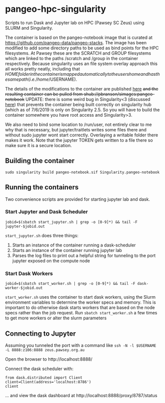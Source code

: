 # pangeo-hpc-singularity

Scripts to run Dask and Jupyter lab on HPC (Pawsey SC Zeus) using SLURM and Singularity.

The container is based on the pangeo-notebook image that is curated at https://github.com/pangeo-data/pangeo-stacks. The image has been modified to add some directory paths to be used as bind points for the HPC filesystems. At Pawsey these are the SCRATCH and GROUP filesystems which are linked to the paths /scratch and /group in the container respectively. Because singularity uses an file system overlay approach this all works pretty neatly, including that $HOME folder in the container is mapped automatically to the users home and has the same path (i.e. /home/$USERNAME).

The details of the modifications to the container are published [here](https://www.singularity-hub.org/containers/9672/view) ~~and the resulting container can be pulled from shub://pbranson/simages:pangeo-notebook~~ UPDATE: there is some weird bug in Singularity<3 (discussed [here](https://github.com/sylabs/singularity/issues/1301)) that prevents the container being built correctly on singularity hub (which as of 7/6/2019 is only on Singularity 2.5. So you will have to build the container somewhere you have root access and Singularity>3.

We also need to bind some location to /run/user, not entirely clear to me why that is necessary, but jupyter/traitlets writes some files there and without sudo jupyter wont start correctly. Overlaying a writable folder there makes it work. Note that the jupyter TOKEN gets written to a file there so make sure it is a secure location.

## Building the container
```
sudo singularity build pangeo-notebook.sif Singularity.pangeo-notebook
```
## Running the containers
Two convenience scripts are provided for starting jupyter lab and dask.

### Start Jupyter and Dask Scheduler

`jobid=$(sbatch start_jupyter.sh | grep -o [0-9]*) && tail -F jupyter-$jobid.out`

`start_jupyter.sh` does three things:
 1. Starts an instance of the container running a dask-scheduler
 2. Starts an instance of the container running jupyter lab
 3. Parses the log files to print out a helpful string for tunneling to the port jupyter exposed on the compute node

### Start Dask Workers

`jobid=$(sbatch start_worker.sh | grep -o [0-9]*) && tail -F dask-worker-$jobid.out`

`start_worker.sh` uses the container to start dask workers, using the Slurm environment variables to determine the worker specs and memory. This is important to do otherwise dask starts workers that are based on the node specs rather than the job request. Run `sbatch start_worker.sh` a few times to get more workers or alter the slurm parameters

## Connecting to Jupyter

Assuming you tunneled the port with a command like
`ssh -N -l $USERNAME -L 8888:z106:8888 zeus.pawsey.org.au`

Open the browser to http://localhost:8888/

Connect the dask scheduler with:
```
from dask.distributed import Client
client=Client(address='localhost:8786')
client
```
... and view the dask dashboard at http://localhost:8888/proxy/8787/status

